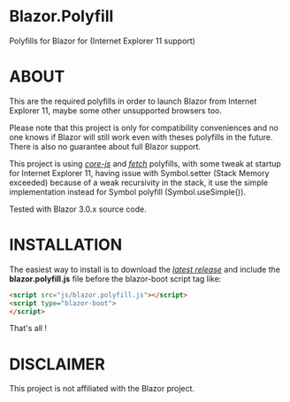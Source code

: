 # Blazor.Polyfill
Polyfills for Blazor for (Internet Explorer 11 support)

# ABOUT

This are the required polyfills in order to launch Blazor from Internet Explorer 11, maybe some other unsupported browsers too.

Please note that this project is only for compatibility conveniences and no one knows if Blazor will still work even with theses polyfills in the future. There is also no guarantee about full Blazor support.

This project is using [*core-js*](https://github.com/zloirock/core-js) and [*fetch*](https://github.com/github/fetch) polyfills, with some tweak at startup for Internet Explorer 11, having issue with Symbol.setter (Stack Memory exceeded) because of a weak recursivity in the stack, it use the simple implementation instead for Symbol polyfill (Symbol.useSimple()).

Tested with Blazor 3.0.x source code.

# INSTALLATION

The easiest way to install is to download the [*latest release*](https://github.com/Daddoon/Blazor.Polyfill/releases) and include the **blazor.polyfill.js** file before the blazor-boot script tag like:

```html
<script src="js/blazor.polyfill.js"></script>
<script type="blazor-boot">
</script>
```

That's all !

# DISCLAIMER

This project is not affiliated with the Blazor project.
